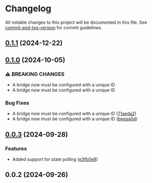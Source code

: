 # Changelog

All notable changes to this project will be documented in this file. See [commit-and-tag-version](https://github.com/absolute-version/commit-and-tag-version) for commit guidelines.

## [0.1.1](https://github.com/uboness/homebridge-motionblinds/compare/v0.1.0...v0.1.1) (2024-12-22)

## [0.1.0](https://github.com/uboness/homebridge-motionblinds/compare/v0.0.3...v0.1.0) (2024-10-05)


### ⚠ BREAKING CHANGES

* A bridge now must be configured with a unique ID
* A bridge now must be configured with a unique ID

### Bug Fixes

* A bridge now must be configured with a unique ID ([71aeda2](https://github.com/uboness/homebridge-motionblinds/commit/71aeda26755c45451fe87dacbe1aa3914f12394b))
* A bridge now must be configured with a unique ID ([beeaa0d](https://github.com/uboness/homebridge-motionblinds/commit/beeaa0d6307fc08941930dc4927c8cd4cb8382e3))

## [0.0.3](https://github.com/uboness/homebridge-motionblinds/compare/v0.0.2...v0.0.3) (2024-09-28)


### Features

* Added support for state polling ([e3fb0e8](https://github.com/uboness/homebridge-motionblinds/commit/e3fb0e8550397f689ef46522ad9ea19455ab7d8b))

## 0.0.2 (2024-09-26)

